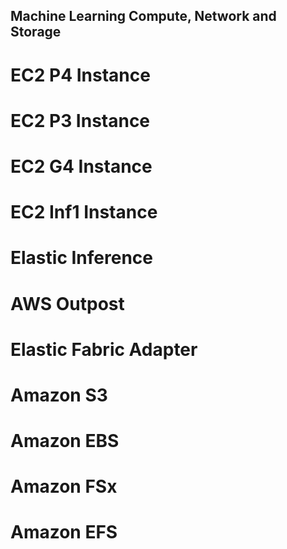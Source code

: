 Machine Learning Compute, Network and Storage
---

# EC2 P4 Instance

# EC2 P3 Instance

# EC2 G4 Instance

# EC2 Inf1 Instance

# Elastic Inference

# AWS Outpost

# Elastic Fabric Adapter

# Amazon S3

# Amazon EBS

# Amazon FSx

# Amazon EFS

